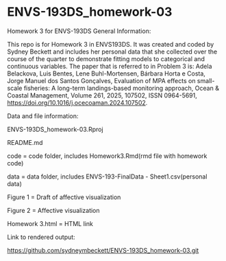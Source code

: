 # ENVS-193DS_homework-03
Homework 3 for ENVS-193DS
General Information:

This repo is for Homework 3 in ENVS193DS. It was created and coded by Sydney Beckett and includes her personal data that she collected over the course of the quarter to demonstrate fitting models to categorical and continuous variables.
The paper that is referred to in Problem 3 is: 
Adela Belackova, Luis Bentes, Lene Buhl-Mortensen, Bárbara Horta e Costa, Jorge Manuel dos Santos Gonçalves, 
Evaluation of MPA effects on small-scale fisheries: A long-term landings-based monitoring approach,
Ocean & Coastal Management, Volume 261, 2025, 107502, ISSN 0964-5691, https://doi.org/10.1016/j.ocecoaman.2024.107502.


Data and file information:

ENVS-193DS_homework-03.Rproj

README.md

code = code folder, includes Homework3.Rmd(rmd file with homework code)

data = data folder, includes ENVS-193-FinalData - Sheet1.csv(personal data)

Figure 1 = Draft of affective visualization

Figure 2 = Affective visualization

Homework 3.html = HTML link

Link to rendered output:

https://github.com/sydneymbeckett/ENVS-193DS_homework-03.git
